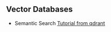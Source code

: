 ## Vector Databases

* Semantic Search [Tutorial from qdrant](https://github.com/qdrant/landing_page/blob/master/qdrant-landing/content/documentation/tutorials/search-beginners.md)